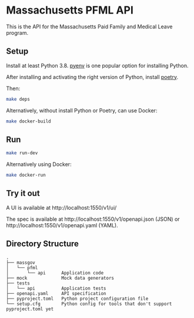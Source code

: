 # Massachusetts PFML API

This is the API for the Massachusetts Paid Family and Medical Leave program.

## Setup

Install at least Python 3.8.
[pyenv](https://github.com/pyenv/pyenv#installation) is one popular option for
installing Python.

After installing and activating the right version of Python, install
[poetry](https://python-poetry.org/docs/#installation).

Then:
```sh
make deps
```

Alternatively, without install Python or Poetry, can use Docker:
```sh
make docker-build
```

## Run

```sh
make run-dev
```

Alternatively using Docker:
```sh
make docker-run
```

## Try it out

A UI is available at http://localhost:1550/v1/ui/

The spec is available at http://localhost:1550/v1/openapi.json (JSON) or
http://localhost:1550/v1/openapi.yaml (YAML).

## Directory Structure

```
.
├── massgov
│   └── pfml
│       └── api      Application code
├── mock             Mock data generators
├── tests
│   └── api          Application tests
├── openapi.yaml     API specification
├── pyproject.toml   Python project configuration file
└── setup.cfg        Python config for tools that don't support pyproject.toml yet
```

